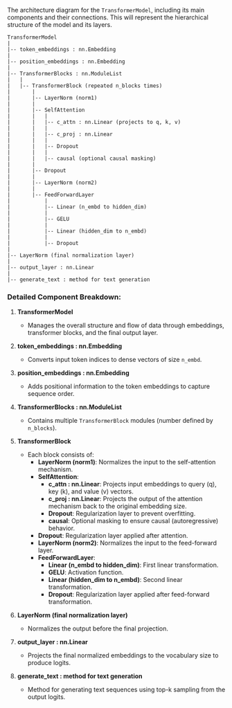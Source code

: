 The architecture diagram for the `TransformerModel`, including its main components and their connections. This will represent the hierarchical structure of the model and its layers.

```
TransformerModel
|
|-- token_embeddings : nn.Embedding
|
|-- position_embeddings : nn.Embedding
|
|-- TransformerBlocks : nn.ModuleList
|   |
|   |-- TransformerBlock (repeated n_blocks times)
|       |
|       |-- LayerNorm (norm1)
|       |
|       |-- SelfAttention
|       |   |
|       |   |-- c_attn : nn.Linear (projects to q, k, v)
|       |   |
|       |   |-- c_proj : nn.Linear
|       |   |
|       |   |-- Dropout
|       |   |
|       |   |-- causal (optional causal masking)
|       |
|       |-- Dropout
|       |
|       |-- LayerNorm (norm2)
|       |
|       |-- FeedForwardLayer
|           |
|           |-- Linear (n_embd to hidden_dim)
|           |
|           |-- GELU
|           |
|           |-- Linear (hidden_dim to n_embd)
|           |
|           |-- Dropout
|
|-- LayerNorm (final normalization layer)
|
|-- output_layer : nn.Linear
|
|-- generate_text : method for text generation
```

### Detailed Component Breakdown:

1. **TransformerModel**
   - Manages the overall structure and flow of data through embeddings, transformer blocks, and the final output layer.

2. **token_embeddings : nn.Embedding**
   - Converts input token indices to dense vectors of size `n_embd`.

3. **position_embeddings : nn.Embedding**
   - Adds positional information to the token embeddings to capture sequence order.

4. **TransformerBlocks : nn.ModuleList**
   - Contains multiple `TransformerBlock` modules (number defined by `n_blocks`).

5. **TransformerBlock**
   - Each block consists of:
     - **LayerNorm (norm1)**: Normalizes the input to the self-attention mechanism.
     - **SelfAttention**: 
       - **c_attn : nn.Linear**: Projects input embeddings to query (q), key (k), and value (v) vectors.
       - **c_proj : nn.Linear**: Projects the output of the attention mechanism back to the original embedding size.
       - **Dropout**: Regularization layer to prevent overfitting.
       - **causal**: Optional masking to ensure causal (autoregressive) behavior.
     - **Dropout**: Regularization layer applied after attention.
     - **LayerNorm (norm2)**: Normalizes the input to the feed-forward layer.
     - **FeedForwardLayer**:
       - **Linear (n_embd to hidden_dim)**: First linear transformation.
       - **GELU**: Activation function.
       - **Linear (hidden_dim to n_embd)**: Second linear transformation.
       - **Dropout**: Regularization layer applied after feed-forward transformation.

6. **LayerNorm (final normalization layer)**
   - Normalizes the output before the final projection.

7. **output_layer : nn.Linear**
   - Projects the final normalized embeddings to the vocabulary size to produce logits.

8. **generate_text : method for text generation**
   - Method for generating text sequences using top-k sampling from the output logits.
